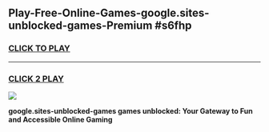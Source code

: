 
## Play-Free-Online-Games-google.sites-unblocked-games-Premium #s6fhp
<h3>
<a href="https://premium.freeplayer.one?title=google.sites-unblocked-games&ref=8M">CLICK TO PLAY</a></h3>
<hr>

<h3>
<a href="https://premium.freeplayer.one?title=google.sites-unblocked-games&ref=8M">CLICK 2 PLAY</a>
  
</h3>

<a href="https://premium.freeplayer.one?title=google.sites-unblocked-games&ref=8M"><img src="https://clearcache.store/games.png"></a>


**google.sites-unblocked-games games unblocked: Your Gateway to Fun and Accessible Online Gaming**
